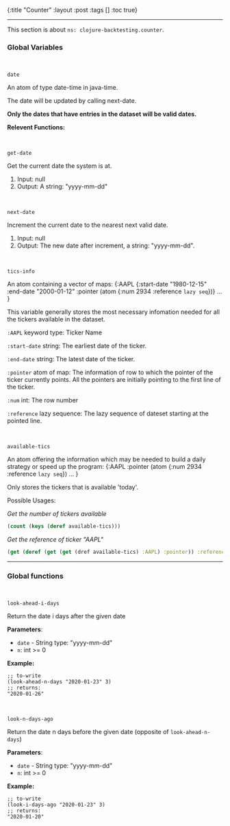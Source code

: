 {:title "Counter"
 :layout :post
 :tags  []
 :toc true}

---

This section is about `ns: clojure-backtesting.counter`.

### Global Variables

<br>

`date`

An atom of type date-time in java-time.

The date will be updated by calling next-date.

**Only the dates that have entries in the dataset will be valid dates.**

**Relevent Functions:**

<br>

`get-date`

Get the current date the system is at.

1. Input: null
2. Output: A string: "yyyy-mm-dd"

<br>

`next-date`

Increment the current date to the nearest next valid date.

1. Input: null
2. Output: The new date after increment, a string: "yyyy-mm-dd".

<br>

`tics-info`

An atom containing a vector of maps: {:AAPL {:start-date "1980-12-15" :end-date "2000-01-12" :pointer (atom {:num 2934 :reference `lazy seq`})} ... }

This variable generally stores the most necessary infomation needed for all the tickers available in the dataset. 

`:AAPL` keyword type: Ticker Name

`:start-date` string: The earliest date of the ticker.

`:end-date` string: The latest date of the ticker.

`:pointer` atom of map: The information of row to which the pointer of the ticker currently points. All the pointers are initially pointing to the first line of the ticker.

`:num` int: The row number

`:reference` lazy sequence: The lazy sequence of dateset starting at the pointed line.

<br>

`available-tics`

An atom offering the information which may be needed to build a daily strategy or speed up the program: {:AAPL :pointer (atom {:num 2934 :reference `lazy seq`}) ... }

Only stores the tickers that is available 'today'. 

Possible Usages:

_Get the number of tickers available_

```clojure
(count (keys (deref available-tics)))
```

_Get the reference of ticker "AAPL"_

```clojure
(get (deref (get (get (dref available-tics) :AAPL) :pointer)) :reference)
```

---


### Global functions

<br>

`look-ahead-i-days`

Return the date i days after the given date

**Parameters**: 

- `date` - String type: "yyyy-mm-dd"
- `n`: int >= 0

**Example:**

```
;; to-write
(look-ahead-n-days "2020-01-23" 3)
;; returns:
"2020-01-26"
```

<br>

`look-n-days-ago`

Return the date n days before the given date (opposite of `look-ahead-n-days`)

**Parameters**: 

- `date` - String type: "yyyy-mm-dd"
- `n`: int >= 0

**Example:**

```
;; to-write
(look-i-days-ago "2020-01-23" 3)
;; returns:
"2020-01-20"
```

<br>